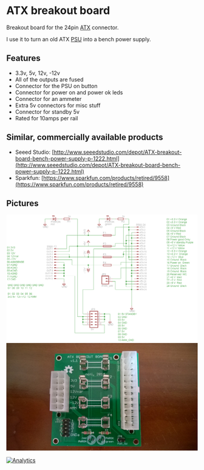 # ATX breakout board

Breakout board for the 24pin [ATX](https://en.wikipedia.org/wiki/ATX) connector.

I use it to turn an old ATX [PSU](https://en.wikipedia.org/wiki/Power_supply_unit_(computer)) into a bench power supply.

## Features
* 3.3v, 5v, 12v, -12v
* All of the outputs are fused
* Connector for the PSU on button
* Connector for power on and power ok leds
* Connector for an ammeter
* Extra 5v connectors for misc stuff
* Connector for standby 5v
* Rated for 10amps per rail
 
 
## Similar, commercially available products
* Seeed Studio: [http://www.seeedstudio.com/depot/ATX-breakout-board-bench-power-supply-p-1222.html](http://www.seeedstudio.com/depot/ATX-breakout-board-bench-power-supply-p-1222.html)
* Sparkfun: [https://www.sparkfun.com/products/retired/9558](https://www.sparkfun.com/products/retired/9558)


## Pictures
![ATX Breakout board schematic](ATXBreakout_schematic.png  "ATX Breakout board schematic")
![ATX Breakout board assembled](ATXBreakout_assembled.jpg  "ATX Breakout board assembled")


[![Analytics](https://ga-beacon.appspot.com/UA-122950438-1/ATXBreakout)](https://github.com/igrigorik/ga-beacon)
